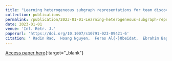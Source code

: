 ```yaml
---
title: "Learning heterogeneous subgraph representations for team discovery"
collection: publications
permalink: /publication/2023-01-01-Learning-heterogeneous-subgraph-representations-for-team-discovery
date: 2023-01-01
venue: 'Inf. Retr. J.'
paperurl: 'https://doi.org/10.1007/s10791-023-09421-6'
citation: ' Radin Rad,  Hoang Nguyen,  Feras Al{-}Obeidat,  Ebrahim Bagheri,  Mehdi Kargar,  Divesh Srivastava,  Jaroslaw Szlichta,  Fattane Zarrinkalam, &quot;Learning heterogeneous subgraph representations for team discovery.&quot; Inf. Retr. J., 2023.'
---
```

[Access paper here](https://doi.org/10.1007/s10791-023-09421-6){:target="_blank"}
